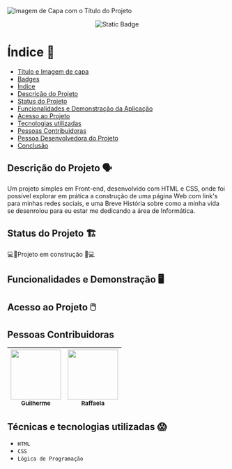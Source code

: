 ![Imagem de Capa com o Título do Projeto](https://github.com/Cassisilverston/Portfolio/assets/140524119/75a85ccf-76a3-498f-a55b-3ed50b5fdfeb)
<div align="center">
  <img alt="Static Badge" src="https://img.shields.io/badge/EM%20DESENVOLVIMENTO-path?label=STATUS&color=blue">
</div>

# Índice 👀

* [Título e Imagem de capa](#Título-e-Imagem-de-capa)
* [Badges](#badges)
* [Índice](#índice)
* [Descrição do Projeto](#descrição-do-projeto)
* [Status do Projeto](#status-do-Projeto)
* [Funcionalidades e Demonstração da Aplicação](#funcionalidades-e-demonstração-da-aplicação)
* [Acesso ao Projeto](#acesso-ao-projeto)
* [Tecnologias utilizadas](#tecnologias-utilizadas)
* [Pessoas Contribuidoras](#pessoas-contribuidoras)
* [Pessoa Desenvolvedora do Projeto](#pessoas-desenvolvedoras)
* [Conclusão](#conclusão)

## Descrição do Projeto 🗣

Um projeto simples em Front-end, desenvolvido com HTML e CSS, onde foi possível explorar em prática a construção de uma página Web
com link's para minhas redes sociais, e uma Breve História sobre como a minha vida se desenrolou para eu estar me dedicando a área
de Informática.

## Status do Projeto 🏗️ 

  💻🚧Projeto em construção 🚧💻
  

## Funcionalidades e Demonstração 🖥️ 

## Acesso ao Projeto 🖱️

## Pessoas Contribuidoras
| [<img loading="lazy" src="https://avatars.githubusercontent.com/u/30351153?v=4" width=115><br><sub>Guilherme</sub>](https://github.com/guilhermeonrails) | [<img loading="lazy" src="https://avatars.githubusercontent.com/u/54322854?v=4" width=115><br><sub>Raffaela</sub>](https://github.com/rafaballerini)
| :---: | :---: |


## Técnicas e tecnologias utilizadas 😱

- ``HTML``
- ``CSS``
- ``Lógica de Programação``
